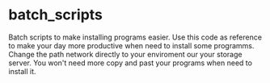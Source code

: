 # batch_scripts
Batch scripts to make installing programs easier. 
Use this code as reference to make your day more productive when need to install some programms.
Change the path network directly to your enviroment our your storage server. 
You won't need more copy and past your programs when need to install it. 
